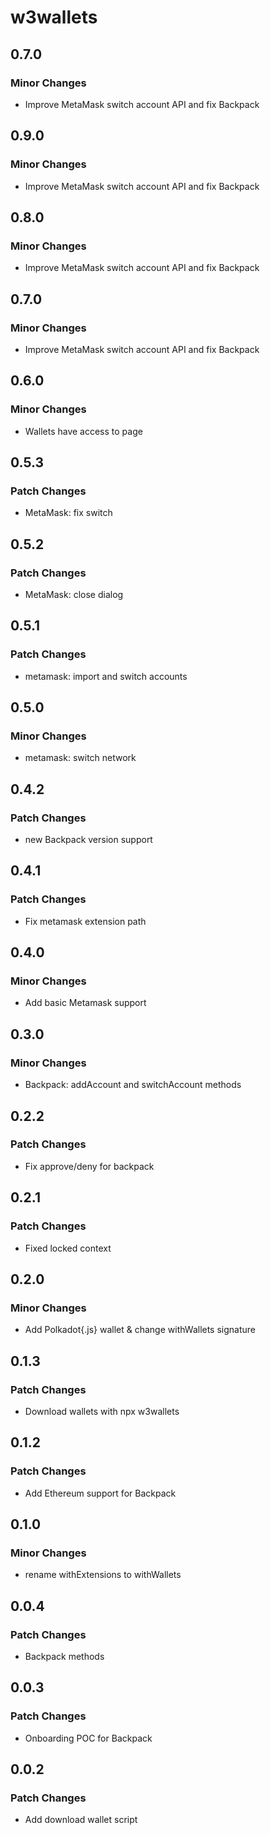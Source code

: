 # w3wallets

## 0.7.0

### Minor Changes

- Improve MetaMask switch account API and fix Backpack

## 0.9.0

### Minor Changes

- Improve MetaMask switch account API and fix Backpack

## 0.8.0

### Minor Changes

- Improve MetaMask switch account API and fix Backpack

## 0.7.0

### Minor Changes

- Improve MetaMask switch account API and fix Backpack

## 0.6.0

### Minor Changes

- Wallets have access to page

## 0.5.3

### Patch Changes

- MetaMask: fix switch

## 0.5.2

### Patch Changes

- MetaMask: close dialog

## 0.5.1

### Patch Changes

- metamask: import and switch accounts

## 0.5.0

### Minor Changes

- metamask: switch network

## 0.4.2

### Patch Changes

- new Backpack version support

## 0.4.1

### Patch Changes

- Fix metamask extension path

## 0.4.0

### Minor Changes

- Add basic Metamask support

## 0.3.0

### Minor Changes

- Backpack: addAccount and switchAccount methods

## 0.2.2

### Patch Changes

- Fix approve/deny for backpack

## 0.2.1

### Patch Changes

- Fixed locked context

## 0.2.0

### Minor Changes

- Add Polkadot{.js} wallet & change withWallets signature

## 0.1.3

### Patch Changes

- Download wallets with npx w3wallets

## 0.1.2

### Patch Changes

- Add Ethereum support for Backpack

## 0.1.0

### Minor Changes

- rename withExtensions to withWallets

## 0.0.4

### Patch Changes

- Backpack methods

## 0.0.3

### Patch Changes

- Onboarding POC for Backpack

## 0.0.2

### Patch Changes

- Add download wallet script

